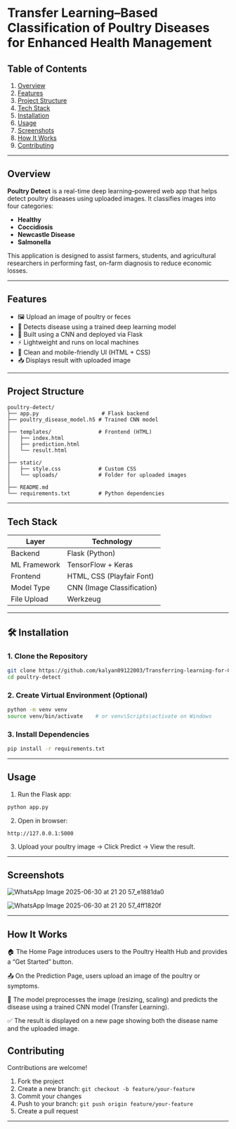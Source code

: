 # Transfer Learning–Based Classification of Poultry Diseases for Enhanced Health Management
## Table of Contents
1. [Overview](#overview)  
2. [Features](#features)  
3. [Project Structure](#project-structure)  
4. [Tech Stack](#tech-stack)  
5. [Installation](#installation)  
6. [Usage](#usage)  
7. [Screenshots](#screenshots)  
8. [How It Works](#how-it-works)  
9. [Contributing](#contributing)  



---

## Overview

**Poultry Detect** is a real-time deep learning–powered web app that helps detect poultry diseases using uploaded images. It classifies images into four categories:

- **Healthy**
- **Coccidiosis**
- **Newcastle Disease**
- **Salmonella**

This application is designed to assist farmers, students, and agricultural researchers in performing fast, on-farm diagnosis to reduce economic losses.

---

##  Features

- 🖼️ Upload an image of poultry or feces
- 🤖 Detects disease using a trained deep learning model
- 🧠 Built using a CNN and deployed via Flask
- ⚡ Lightweight and runs on local machines
- 📱 Clean and mobile-friendly UI (HTML + CSS)
- 📥 Displays result with uploaded image

---

##  Project Structure

```
poultry-detect/
├── app.py                    # Flask backend
├── poultry_disease_model.h5 # Trained CNN model
│
├── templates/               # Frontend (HTML)
│   ├── index.html
│   ├── prediction.html
│   └── result.html
│
├── static/
│   ├── style.css            # Custom CSS
│   └── uploads/             # Folder for uploaded images
│
├── README.md
└── requirements.txt         # Python dependencies
```

---

##  Tech Stack

| Layer       | Technology                |
|-------------|----------------------------|
| Backend     | Flask (Python)             |
| ML Framework| TensorFlow + Keras         |
| Frontend    | HTML, CSS (Playfair Font)  |
| Model Type  | CNN (Image Classification) |
| File Upload | Werkzeug                   |

---

## 🛠️ Installation

### 1. Clone the Repository
```bash
git clone https://github.com/kalyan09122003/Transferring-learning-for-Classification-of-Poultry-Disease.git
cd poultry-detect
```

### 2. Create Virtual Environment (Optional)
```bash
python -m venv venv
source venv/bin/activate    # or venv\Scripts\activate on Windows
```

### 3. Install Dependencies
```bash
pip install -r requirements.txt
```

---

##  Usage

1. Run the Flask app:
```bash
python app.py
```

2. Open in browser:
```
http://127.0.0.1:5000
```

3. Upload your poultry image → Click Predict → View the result.

---

##  Screenshots

![WhatsApp Image 2025-06-30 at 21 20 57_e1881da0](https://github.com/user-attachments/assets/1e8ce607-6489-4725-a3ba-7457f4e3ebbb)

![WhatsApp Image 2025-06-30 at 21 20 57_4ff1820f](https://github.com/user-attachments/assets/3a5bb2a0-bf13-415b-8550-7b2beec9725f)


---


## How It Works

🏠 The Home Page introduces users to the Poultry Health Hub and provides a “Get Started” button.

📤 On the Prediction Page, users upload an image of the poultry or symptoms.

🧠 The model preprocesses the image (resizing, scaling) and predicts the disease using a trained CNN model (Transfer Learning).

✅ The result is displayed on a new page showing both the disease name and the uploaded image.


##  Contributing

Contributions are welcome!

1. Fork the project
2. Create a new branch: `git checkout -b feature/your-feature`
3. Commit your changes
4. Push to your branch: `git push origin feature/your-feature`
5. Create a pull request

---



